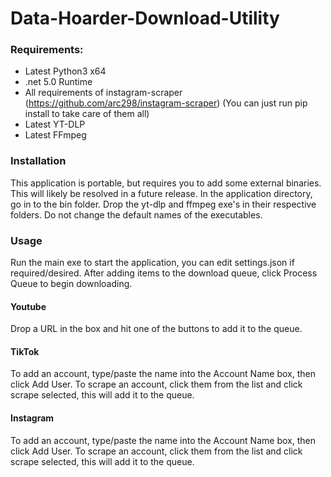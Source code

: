 # Data-Hoarder-Download-Utility
### Requirements:
- Latest Python3 x64
- .net 5.0 Runtime
- All requirements of instagram-scraper (https://github.com/arc298/instagram-scraper) (You can just run pip install to take care of them all)
- Latest YT-DLP
- Latest FFmpeg

### Installation
This application is portable, but requires you to add some external binaries. This will likely be resolved in a future release.
In the application directory, go in to the bin folder. Drop the yt-dlp and ffmpeg exe's in their respective folders. Do not change the default names of the executables.

### Usage
Run the main exe to start the application, you can edit settings.json if required/desired.
After adding items to the download queue, click Process Queue to begin downloading.

#### Youtube
Drop a URL in the box and hit one of the buttons to add it to the queue.

#### TikTok
To add an account, type/paste the name into the Account Name box, then click Add User.
To scrape an account, click them from the list and click scrape selected, this will add it to the queue.

#### Instagram
To add an account, type/paste the name into the Account Name box, then click Add User.
To scrape an account, click them from the list and click scrape selected, this will add it to the queue.
